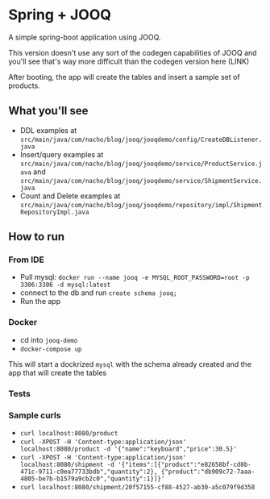 # Spring + JOOQ 

A simple spring-boot application using JOOQ.

This version doesn't use any sort of the codegen capabilities of JOOQ and you'll see that's way more difficult than the codegen version here (LINK)

After booting, the app will create the tables and insert a sample set of products.

## What you'll see

- DDL examples at `src/main/java/com/nacho/blog/jooq/jooqdemo/config/CreateDBListener.java`
- Insert/query examples at `src/main/java/com/nacho/blog/jooq/jooqdemo/service/ProductService.java` and `src/main/java/com/nacho/blog/jooq/jooqdemo/service/ShipmentService.java`
- Count and Delete examples at `src/main/java/com/nacho/blog/jooq/jooqdemo/repository/impl/ShipmentRepositoryImpl.java`

## How to run

### From IDE
- Pull mysql: `docker run --name jooq -e MYSQL_ROOT_PASSWORD=root -p 3306:3306 -d mysql:latest`
- connect to the db and run `create schema jooq;`
- Run the app

### Docker

- cd into `jooq-demo`
- `docker-compose up`

This will start a dockrized `mysql` with the schema already created and the app that will create the tables

### Tests



### Sample curls

- `curl localhost:8080/product`
- `curl -XPOST -H 'Content-type:application/json' localhost:8080/product -d '{"name":"keyboard","price":30.5}'`
- `curl -XPOST -H 'Content-type:application/json' localhost:8080/shipment -d '{"items":[{"product":"e82658bf-cd8b-471c-9711-c0ea77733bdb","quantity":2}, {"product":"db909c72-7aaa-4805-be7b-b1579a9cb2c0","quantity":1}]}'`
- `curl localhost:8080/shipment/20f57155-cf88-4527-ab30-a5c079f9d358`
